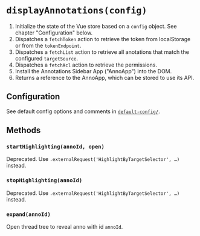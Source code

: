 ﻿
`displayAnnotations(config)`
============================

1.  Initialize the state of the Vue store based on a `config` object.
    See chapter "Configuration" below.
1.  Dispatches a `fetchToken` action to retrieve the token from localStorage
    or from the `tokenEndpoint`.
1.  Dispatches a `fetchList` action to retrieve all anotations that match
    the configured `targetSource`.
1.  Dispatches a `fetchAcl` action to retrieve the permissions.
1.  Install the Annotations Sidebar App ("AnnoApp") into the DOM.
1.  Returns a reference to the AnnoApp, which can be stored to use its API.



Configuration
-------------

See default config options and comments in
[`default-config/`](default-config/).



Methods
-------

### `startHighlighting(annoId, open)`
Deprecated. Use `.externalRequest('HighlightByTargetSelector', …)` instead.

### `stopHighlighting(annoId)`
Deprecated. Use `.externalRequest('HighlightByTargetSelector', …)` instead.

### `expand(annoId)`
Open thread tree to reveal anno with id `annoId`.



